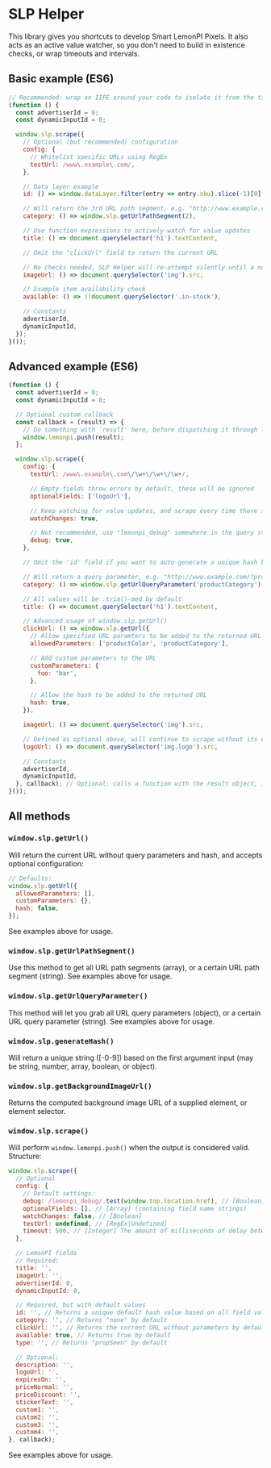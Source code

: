 # SLP Helper

This library gives you shortcuts to develop Smart LemonPI Pixels. It also acts as an active value
watcher, so you don't need to build in existence checks, or wrap timeouts and intervals.

## Basic example (ES6)

```javascript
// Recommended: wrap an IIFE around your code to isolate it from the target website
(function () {
  const advertiserId = 0;
  const dynamicInputId = 0;

  window.slp.scrape({
    // Optional (but recommended) configuration
    config: {
      // Whitelist specific URLs using RegEx
      testUrl: /www\.example\.com/,
    },

    // Data layer example
    id: () => window.dataLayer.filter(entry => entry.sku).slice(-1)[0].sku,

    // Will return the 3rd URL path segment, e.g. "http://www.example.com/test/foo/bar/" -> "bar"
    category: () => window.slp.getUrlPathSegment(2),

    // Use function expressions to actively watch for value updates
    title: () => document.querySelector('h1').textContent,

    // Omit the "clickUrl" field to return the current URL

    // No checks needed, SLP Helper will re-attempt silently until a non-empty value is returned
    imageUrl: () => document.querySelector('img').src,

    // Example item availability check
    available: () => !!document.querySelector('.in-stock'),

    // Constants
    advertiserId,
    dynamicInputId,
  });
}());
```

## Advanced example (ES6)

```javascript
(function () {
  const advertiserId = 0;
  const dynamicInputId = 0;

  // Optional custom callback
  const callback = (result) => {
    // Do something with 'result' here, before dispatching it through lemonpi.push
    window.lemonpi.push(result);
  };

  window.slp.scrape({
    config: {
      testUrl: /www\.example\.com\/\w+\/\w+\/\w+/,

      // Empty fields throw errors by default, these will be ignored
      optionalFields: ['logoUrl'],

      // Keep watching for value updates, and scrape every time there are changes
      watchChanges: true,

      // Not recommended, use "lemonpi_debug" somewhere in the query string or hash instead
      debug: true,
    },

    // Omit the 'id' field if you want to auto-generate a unique hash based on all values below

    // Will return a query parameter, e.g. "http://www.example.com/?productCategory=foo" -> "foo"
    category: () => window.slp.getUrlQueryParameter('productCategory'),

    // All values will be .trim()-med by default
    title: () => document.querySelector('h1').textContent,

    // Advanced usage of window.slp.getUrl()
    clickUrl: () => window.slp.getUrl({
      // Allow specified URL paramters to be added to the returned URL
      allowedParameters: ['productColor', 'productCategory'],

      // Add custom parameters to the URL
      customParameters: {
        foo: 'bar',
      },

      // Allow the hash to be added to the returned URL
      hash: true,
    }),

    imageUrl: () => document.querySelector('img').src,

    // Defined as optional above, will continue to scrape without its existence
    logoUrl: () => document.querySelector('img.logo').src,

    // Constants
    advertiserId,
    dynamicInputId,
  }, callback); // Optional: calls a function with the result object, instead of pushing to LemonPI
}());
```

## All methods

### `window.slp.getUrl()`

Will return the current URL without query parameters and hash, and accepts optional configuration:

```javascript
// Defaults:
window.slp.getUrl({
  allowedParameters: [],
  customParameters: {},
  hash: false,
});
```

See examples above for usage.

### `window.slp.getUrlPathSegment()`

Use this method to get all URL path segments (array), or a certain URL path segment (string). See
examples above for usage.

### `window.slp.getUrlQueryParameter()`

This method will let you grab all URL query parameters (object), or a certain URL query parameter
(string). See examples above for usage.

### `window.slp.generateHash()`

Will return a unique string ([-0-9]) based on the first argument input (may be string, number, array, boolean, or object).

### `window.slp.getBackgroundImageUrl()`

Returns the computed background image URL of a supplied element, or element selector.

### `window.slp.scrape()`

Will perform `window.lemonpi.push()` when the output is considered valid. Structure:

```javascript
window.slp.scrape({
  // Optional
  config: {
    // Default settings:
    debug: /lemonpi_debug/.test(window.top.location.href), // [Boolean]
    optionalFields: [], // [Array] (containing field name strings)
    watchChanges: false, // [Boolean]
    testUrl: undefined, // [RegEx|Undefined]
    timeout: 500, // [Integer] The amount of milliseconds of delay between value checks
  },

  // LemonPI fields
  // Required:
  title: '',
  imageUrl: '',
  advertiserId: 0,
  dynamicInputId: 0,

  // Required, but with default values
  id: '', // Returns a unique default hash value based on all field values by default
  category: '', // Returns "none" by default
  clickUrl: '', // Returns the current URL without parameters by default
  available: true, // Returns true by default
  type: '', // Returns "propSeen" by default

  // Optional:
  description: '',
  logoUrl: '',
  expiresOn: '',
  priceNormal: '',
  priceDiscount: '',
  stickerText: '',
  custom1: '',
  custom2: '',
  custom3: '',
  custom4: '',
}, callback);
```

See examples above for usage.
